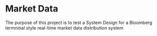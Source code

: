 <h1>Market Data</h1>

<p>The purpose of this project is to test a System Design for a Bloomberg termninal style real-time market data distribution system</p>

